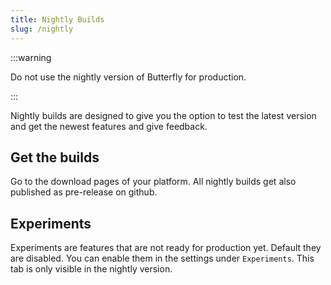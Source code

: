 ```yaml
---
title: Nightly Builds
slug: /nightly
---
```


:::warning

Do not use the nightly version of Butterfly for production.

:::

Nightly builds are designed to give you the option to test the latest version and get the newest features
and give feedback.

## Get the builds

Go to the download pages of your platform.
All nightly builds get also published as pre-release on github.

## Experiments

Experiments are features that are not ready for production yet.
Default they are disabled. You can enable them in the settings under `Experiments`.
This tab is only visible in the nightly version.
